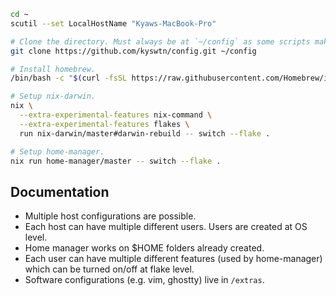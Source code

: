 ```sh
cd ~
scutil --set LocalHostName "Kyaws-MacBook-Pro"

# Clone the directory. Must always be at `~/config` as some scripts make such an assumption.
git clone https://github.com/kyswtn/config.git ~/config

# Install homebrew.
/bin/bash -c "$(curl -fsSL https://raw.githubusercontent.com/Homebrew/install/HEAD/install.sh)"

# Setup nix-darwin.
nix \
  --extra-experimental-features nix-command \
  --extra-experimental-features flakes \
  run nix-darwin/master#darwin-rebuild -- switch --flake .

# Setup home-manager.
nix run home-manager/master -- switch --flake .
```

## Documentation

- Multiple host configurations are possible. 
- Each host can have multiple different users. Users are created at OS level. 
- Home manager works on $HOME folders already created.
- Each user can have multiple different features (used by home-manager) which can be turned on/off at flake level.
- Software configurations (e.g. vim, ghostty) live in `/extras`.
